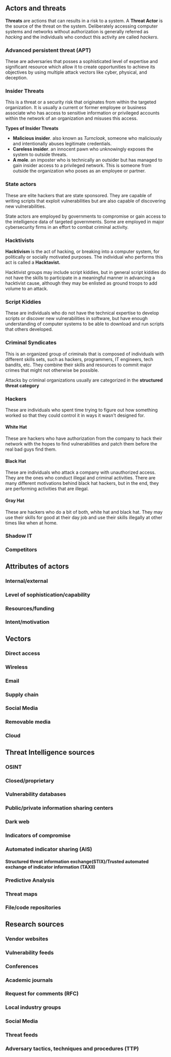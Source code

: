 ```toc
```
## Actors and threats
**Threats** are actions that can results in a risk to a system. A **Threat Actor** is the source of the threat on the system. Deliberately accessing computer  systems and networks without authorization is generally referred as *hacking* and the individuals who conduct this activity are called *hackers*.

### Advanced persistent threat (APT)
These are adversaries that posses a sophisticated level of expertise and significant resource which allow it to create opportunities to achieve its objectives by using multiple attack vectors like cyber, physical, and deception.

### Insider Threats
This is a threat or a security risk that originates from within the targeted organization. It is usually a current or former employee or business associate who has access to sensitive information or privileged accounts within the network of an organization and misuses this access.

**Types of Insider Threats**
- **Malicious insider**. also known as *Turncloak*, someone who maliciously and intentionally abuses legitimate credentials.
- **Careless insider**. an innocent pawn who unknowingly exposes the system to outside threats.
- **A mole**. an imposter who is technically an outsider but has managed to gain insider access to a privileged network. This is someone from outside the organization who poses as an employee or partner.

### State actors
These  are elite hackers that are state sponsored. They are capable of writing scripts that exploit vulnerabilities but are also capable of discovering new vulnerabilities.

State actors are employed by governments to compromise or gain access to the intelligence data of targeted governments. Some are employed in major cybersecurity firms in an effort to combat criminal activity.

### Hacktivists
**Hacktivism** is the act of hacking, or breaking into a computer system, for politically or socially motivated purposes. The individual who performs this act is called a **Hacktavist.**

Hacktivist groups may include script kiddies, but in general script kiddies do not have the skills to participate in a meaningful manner in advancing a hacktivist cause, although they may be enlisted as ground troops to add volume to an attack.

### Script Kiddies
These are individuals who do not have the technical expertise to develop scripts or discover new vulnerabilities in software, but have enough understanding of computer systems to be able to download and run scripts that others developed.

### Criminal Syndicates
This is an organized group of criminals that is composed of individuals with different skills sets, such as hackers, programmers, IT engineers, tech bandits, etc. They combine their skills and resources to commit major crimes that might not otherwise be possible.

Attacks by criminal organizations usually are categorized in the **structured threat category**

### Hackers
These are individuals who spent time trying to figure out how something worked so that they could control it in ways it wasn't designed for.
#### White Hat
These are hackers who have authorization from the company to hack their network with the hopes to find vulnerabilities and patch them before the real bad guys find them.

#### Black Hat
These are individuals who attack a company with unauthorized access. They are the ones who conduct illegal and criminal activities. There are many different motivations behind black hat hackers, but in the end, they are performing activities that are illegal.

#### Gray Hat
These are hackers who do a bit of both, white hat and black hat. They may use their skills for good at their day job and use their skills illegally at other times like when at home.

### Shadow IT

### Competitors
## Attributes of actors
### Internal/external
### Level of sophistication/capability
### Resources/funding
### Intent/motivation
## Vectors
### Direct access
### Wireless
### Email
### Supply chain
### Social Media
### Removable media
### Cloud
## Threat Intelligence sources
### OSINT
### Closed/proprietary
### Vulnerability databases
### Public/private information sharing centers
### Dark web
### Indicators of compromise
### Automated indicator sharing (AIS)
#### Structured threat information exchange(STIX)/Trusted automated exchange of indicator information (TAXII)
### Predictive Analysis
### Threat maps
### File/code repositories
## Research sources
### Vendor websites
### Vulnerability feeds
### Conferences
### Academic journals
### Request for comments (RFC)
### Local industry groups
### Social Media
### Threat feeds
### Adversary tactics, techniques and procedures (TTP)